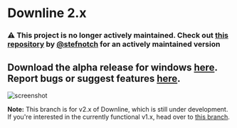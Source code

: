 # Downline 2.x

### ⚠ This project is no longer actively maintained. Check out [this repository](https://github.com/stefnotch/downline) by [@stefnotch](https://github.com/stefnotch) for an actively maintained version

## Download the **alpha** release for windows [here](https://github.com/jarbun/downline/releases). Report bugs or suggest features [here](https://github.com/jarbun/downline/issues/15).

![screenshot](https://user-images.githubusercontent.com/23068820/67160435-40c33d80-f36e-11e9-8e44-296cbb20dc69.png)

**Note:** This branch is for v2.x of Downline, which is still under development. If you're interested in the currently functional v1.x, head over to [this branch](https://github.com/jarbun/downline/tree/master).
